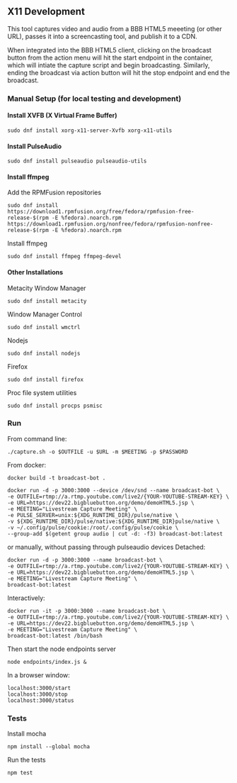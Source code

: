 ## X11 Development

This tool captures video and audio from a BBB HTML5 meeeting (or other URL), passes it into a screencasting tool, and publish it to a CDN.

When integrated into the BBB HTML5 client, clicking on the broadcast button from the action menu will hit the start endpoint in the container, which will intiate the capture script and begin broadcasting. Similarly, ending the broadcast via action button will hit the stop endpoint and end the broadcast.


### Manual Setup (for local testing and development)

#### Install XVFB (X Virtual Frame Buffer)
```
sudo dnf install xorg-x11-server-Xvfb xorg-x11-utils
```

#### Install PulseAudio
```
sudo dnf install pulseaudio pulseaudio-utils
```

#### Install ffmpeg
Add the RPMFusion repositories
```
sudo dnf install https://download1.rpmfusion.org/free/fedora/rpmfusion-free-release-$(rpm -E %fedora).noarch.rpm https://download1.rpmfusion.org/nonfree/fedora/rpmfusion-nonfree-release-$(rpm -E %fedora).noarch.rpm
```

Install ffmpeg
```
sudo dnf install ffmpeg ffmpeg-devel
```

#### Other Installations
Metacity Window Manager
```
sudo dnf install metacity
```

Window Manager Control
```
sudo dnf install wmctrl
```

Nodejs
```
sudo dnf install nodejs
```

Firefox
```
sudo dnf install firefox
```

Proc file system utilities
```
sudo dnf install procps psmisc
```

### Run
From command line:
```
./capture.sh -o $OUTFILE -u $URL -m $MEETING -p $PASSWORD
```
From docker:
```
docker build -t broadcast-bot .

docker run -d -p 3000:3000 --device /dev/snd --name broadcast-bot \
-e OUTFILE=rtmp://a.rtmp.youtube.com/live2/{YOUR-YOUTUBE-STREAM-KEY} \
-e URL=https://dev22.bigbluebutton.org/demo/demoHTML5.jsp \
-e MEETING="Livestream Capture Meeting" \
-e PULSE_SERVER=unix:${XDG_RUNTIME_DIR}/pulse/native \
-v ${XDG_RUNTIME_DIR}/pulse/native:${XDG_RUNTIME_DIR}pulse/native \
-v ~/.config/pulse/cookie:/root/.config/pulse/cookie \
--group-add $(getent group audio | cut -d: -f3) broadcast-bot:latest
```
or manually, without passing through pulseaudio devices
Detached:
```
docker run -d -p 3000:3000 --name broadcast-bot \
-e OUTFILE=rtmp://a.rtmp.youtube.com/live2/{YOUR-YOUTUBE-STREAM-KEY} \
-e URL=https://dev22.bigbluebutton.org/demo/demoHTML5.jsp \
-e MEETING="Livestream Capture Meeting" \
broadcast-bot:latest
```
Interactively:
```
docker run -it -p 3000:3000 --name broadcast-bot \
-e OUTFILE=rtmp://a.rtmp.youtube.com/live2/{YOUR-YOUTUBE-STREAM-KEY} \
-e URL=https://dev22.bigbluebutton.org/demo/demoHTML5.jsp \
-e MEETING="Livestream Capture Meeting" \
broadcast-bot:latest /bin/bash
```

Then start the node endpoints server
```
node endpoints/index.js &
```

In a browser window:
```
localhost:3000/start
localhost:3000/stop
localhost:3000/status
```

### Tests
Install mocha
```
npm install --global mocha
```
Run the tests
```
npm test
```
